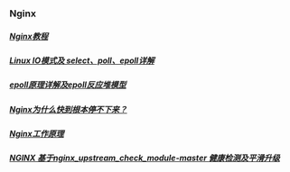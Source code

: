 ### Nginx
##### [Nginx教程][1]
##### [Linux IO模式及 select、poll、epoll详解][2]
##### [epoll原理详解及epoll反应堆模型][3]
##### [Nginx为什么快到根本停不下来？][4]
##### [Nginx工作原理][5]
##### [NGINX 基于nginx_upstream_check_module-master 健康检测及平滑升级][6]
[1]: https://blog.csdn.net/qq_29677867/article/details/90112120
[2]: https://segmentfault.com/a/1190000003063859
[3]: https://blog.csdn.net/daaikuaichuan/article/details/83862311
[4]: https://mp.weixin.qq.com/s/Od4t6hHO9IRTzJ-QFwMB4Q
[5]: https://blog.csdn.net/huangyaa729/article/details/90644769
[6]: https://www.cnblogs.com/linxizhifeng/p/7075325.html